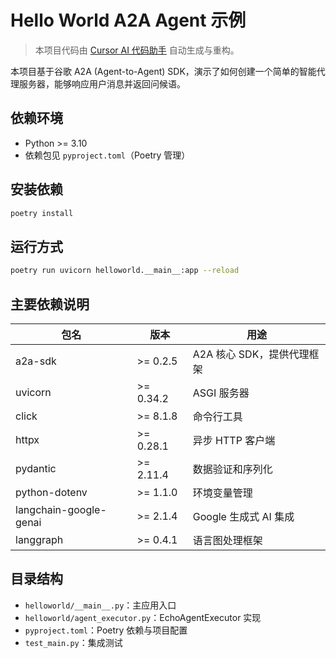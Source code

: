 # Hello World A2A Agent 示例

> 本项目代码由 [Cursor AI 代码助手](https://www.cursor.so/) 自动生成与重构。

本项目基于谷歌 A2A (Agent-to-Agent) SDK，演示了如何创建一个简单的智能代理服务器，能够响应用户消息并返回问候语。

## 依赖环境
- Python >= 3.10
- 依赖包见 `pyproject.toml`（Poetry 管理）

## 安装依赖
```bash
poetry install
```

## 运行方式
```bash
poetry run uvicorn helloworld.__main__:app --reload
```

## 主要依赖说明
| 包名 | 版本 | 用途 |
| ---- | ---- | ---- |
| a2a-sdk | >= 0.2.5 | A2A 核心 SDK，提供代理框架 |
| uvicorn | >= 0.34.2 | ASGI 服务器 |
| click | >= 8.1.8 | 命令行工具 |
| httpx | >= 0.28.1 | 异步 HTTP 客户端 |
| pydantic | >= 2.11.4 | 数据验证和序列化 |
| python-dotenv | >= 1.1.0 | 环境变量管理 |
| langchain-google-genai | >= 2.1.4 | Google 生成式 AI 集成 |
| langgraph | >= 0.4.1 | 语言图处理框架 |

## 目录结构
- `helloworld/__main__.py`：主应用入口
- `helloworld/agent_executor.py`：EchoAgentExecutor 实现
- `pyproject.toml`：Poetry 依赖与项目配置
- `test_main.py`：集成测试 